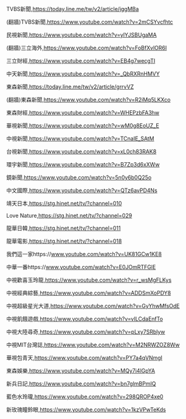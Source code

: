 TVBS新聞,https://today.line.me/tw/v2/article/jggMBa

(翻牆)TVBS新聞,https://www.youtube.com/watch?v=2mCSYvcfhtc

民視新聞,https://www.youtube.com/watch?v=ylYJSBUgaMA

(翻牆)三立海外,https://www.youtube.com/watch?v=FoBfXvlOR6I

三立財經,https://www.youtube.com/watch?v=EB4g7wecgTI

中天新聞,https://www.youtube.com/watch?v=_QbRXRnHMVY

東森新聞,https://today.line.me/tw/v2/article/grrvVZ

(翻牆)東森新聞,https://www.youtube.com/watch?v=R2iMq5LKXco

東森財經,https://www.youtube.com/watch?v=WHEPzbFA3hw

華視新聞,https://www.youtube.com/watch?v=wM0g8EoUZ_E

中視新聞,https://www.youtube.com/watch?v=TCnaIE_SAtM

台視新聞,https://www.youtube.com/watch?v=xL0ch83RAK8

環宇新聞,https://www.youtube.com/watch?v=B7Zp3d6xXWw

鏡新聞,https://www.youtube.com/watch?v=5n0y6b0Q25o

中文國際,https://www.youtube.com/watch?v=QTz6avPD4Ns

靖天日本,https://stg.hinet.net/tv/?channel=010

Love Nature,https://stg.hinet.net/tv/?channel=029

龍華日韓,https://stg.hinet.net/tv/?channel=011

龍華電影,https://stg.hinet.net/tv/?channel=018

我們這一家https://www.youtube.com/watch?v=UK81GCw1KE8

中華一番https://www.youtube.com/watch?v=E0JOmRTFGlE

中視歡喜玉玲龍,https://www.youtube.com/watch?v=r_wsMgFLKys

中視經典綜藝,https://www.youtube.com/watch?v=ADDSmXoPDY8

中視超級星光大道,https://www.youtube.com/watch?v=GyYhwMfsOdE

中視飢餓遊戲,https://www.youtube.com/watch?v=vILCdaEnfTo

中視大陸尋奇,https://www.youtube.com/watch?v=pLxy7SRblyw

中視MIT台灣誌,https://www.youtube.com/watch?v=M2NRWZOZ8Ww

華視包青天,https://www.youtube.com/watch?v=PY7a4qVNmgI

東森娛樂,https://www.youtube.com/watch?v=MQy7i4lGpYA

新兵日記,https://www.youtube.com/watch?v=bn7glmBPmIQ

藍色水玲瓏,https://www.youtube.com/watch?v=298QROP4xe0

新玫瑰瞳鈴眼,https://www.youtube.com/watch?v=1kzVPwTeKds



